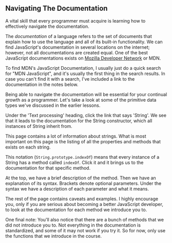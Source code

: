 ## Navigating The Documentation

A vital skill that every programmer must acquire is learning how to effectively navigate the documentation.

The *documentation* of a language refers to the set of documents that explain how to use the language and all of its built-in functionality. We can find JavaScript's documentation in several locations on the internet; however, not all documentations are created equal. One of the best JavaScript documentations exists on [Mozilla Developer Network][MDN] or MDN.

To find MDN's JavaScript Documentation, I usually just do a quick search for "MDN JavaScript", and it's usually the first thing in the search results. In case you can't find it with a search, I've included a link to the documentation in the notes below.

Being able to navigate the documentation will be essential for your continual growth as a programmer. Let's take a look at some of the primitive data types we've discussed in the earlier lessons.

Under the 'Text processing' heading, click the link that says 'String'. We see that it leads to the documentation for the String constructor, which all instances of String inherit from.

This page contains a lot of information about strings. What is most important on this page is the listing of all the properties and methods that exists on each string.

This notation (`String.prototype.indexOf`) means that every instance of a String has a method called `indexOf`. Click it and it brings us to the documentation for that specific method.

At the top, we have a brief description of the method. Then we have an explanation of its syntax. Brackets denote optional parameters. Under the syntax we have a description of each parameter and what it means.

The rest of the page contains caveats and examples. I highly encourage you, only if you are serious about becoming a better JavaScript developer, to look at the documentation for each method we introduce you to.

One final note: You'll also notice that there are a bunch of methods that we did not introduce you to. Not everything in the documentation is standardized, and some of it may not work if you try it. So for now, only use the functions that we introduce in the course.

[MDN]:https://developer.mozilla.org/en-US/docs/Web/JavaScript
